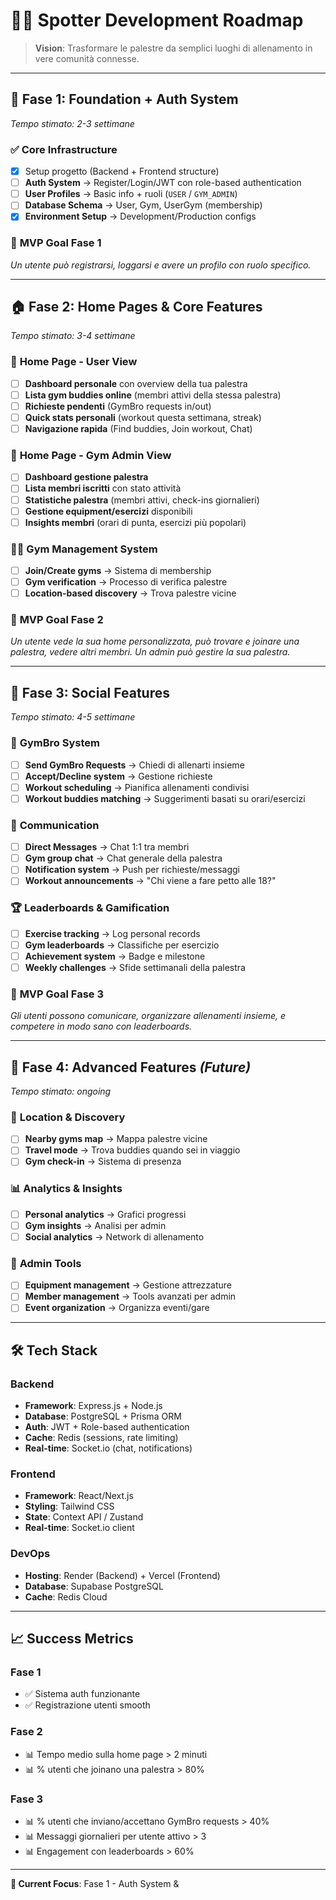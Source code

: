 # 🏋️‍♂️ Spotter Development Roadmap

> **Vision**: Trasformare le palestre da semplici luoghi di allenamento in vere comunità connesse.

---

## 🚀 **Fase 1: Foundation + Auth System**
*Tempo stimato: 2-3 settimane*

### ✅ **Core Infrastructure**
- [x] Setup progetto (Backend + Frontend structure)
- [ ] **Auth System** → Register/Login/JWT con role-based authentication
- [ ] **User Profiles** → Basic info + ruoli (`USER` / `GYM_ADMIN`)
- [ ] **Database Schema** → User, Gym, UserGym (membership)
- [x] **Environment Setup** → Development/Production configs

### 🎯 **MVP Goal Fase 1**
*Un utente può registrarsi, loggarsi e avere un profilo con ruolo specifico.*

---

## 🏠 **Fase 2: Home Pages & Core Features**
*Tempo stimato: 3-4 settimane*

### 👤 **Home Page - User View**
- [ ] **Dashboard personale** con overview della tua palestra
- [ ] **Lista gym buddies online** (membri attivi della stessa palestra)
- [ ] **Richieste pendenti** (GymBro requests in/out)
- [ ] **Quick stats personali** (workout questa settimana, streak)
- [ ] **Navigazione rapida** (Find buddies, Join workout, Chat)

### 🏢 **Home Page - Gym Admin View**
- [ ] **Dashboard gestione palestra**
- [ ] **Lista membri iscritti** con stato attività
- [ ] **Statistiche palestra** (membri attivi, check-ins giornalieri)
- [ ] **Gestione equipment/esercizi** disponibili
- [ ] **Insights membri** (orari di punta, esercizi più popolari)

### 🏃‍♀️ **Gym Management System**
- [ ] **Join/Create gyms** → Sistema di membership
- [ ] **Gym verification** → Processo di verifica palestre
- [ ] **Location-based discovery** → Trova palestre vicine

### 🎯 **MVP Goal Fase 2**
*Un utente vede la sua home personalizzata, può trovare e joinare una palestra, vedere altri membri. Un admin può gestire la sua palestra.*

---

## 🤝 **Fase 3: Social Features**
*Tempo stimato: 4-5 settimane*

### 💪 **GymBro System**
- [ ] **Send GymBro Requests** → Chiedi di allenarti insieme
- [ ] **Accept/Decline system** → Gestione richieste
- [ ] **Workout scheduling** → Pianifica allenamenti condivisi
- [ ] **Workout buddies matching** → Suggerimenti basati su orari/esercizi

### 💬 **Communication**
- [ ] **Direct Messages** → Chat 1:1 tra membri
- [ ] **Gym group chat** → Chat generale della palestra
- [ ] **Notification system** → Push per richieste/messaggi
- [ ] **Workout announcements** → "Chi viene a fare petto alle 18?"

### 🏆 **Leaderboards & Gamification**
- [ ] **Exercise tracking** → Log personal records
- [ ] **Gym leaderboards** → Classifiche per esercizio
- [ ] **Achievement system** → Badge e milestone
- [ ] **Weekly challenges** → Sfide settimanali della palestra

### 🎯 **MVP Goal Fase 3**
*Gli utenti possono comunicare, organizzare allenamenti insieme, e competere in modo sano con leaderboards.*

---

## 🌟 **Fase 4: Advanced Features** *(Future)*
*Tempo stimato: ongoing*

### 📍 **Location & Discovery**
- [ ] **Nearby gyms map** → Mappa palestre vicine
- [ ] **Travel mode** → Trova buddies quando sei in viaggio
- [ ] **Gym check-in** → Sistema di presenza

### 📊 **Analytics & Insights**
- [ ] **Personal analytics** → Grafici progressi
- [ ] **Gym insights** → Analisi per admin
- [ ] **Social analytics** → Network di allenamento

### 🔧 **Admin Tools**
- [ ] **Equipment management** → Gestione attrezzature
- [ ] **Member management** → Tools avanzati per admin
- [ ] **Event organization** → Organizza eventi/gare

---

## 🛠️ **Tech Stack**

### **Backend**
- **Framework**: Express.js + Node.js
- **Database**: PostgreSQL + Prisma ORM
- **Auth**: JWT + Role-based authentication
- **Cache**: Redis (sessions, rate limiting)
- **Real-time**: Socket.io (chat, notifications)

### **Frontend**
- **Framework**: React/Next.js
- **Styling**: Tailwind CSS
- **State**: Context API / Zustand
- **Real-time**: Socket.io client

### **DevOps**
- **Hosting**: Render (Backend) + Vercel (Frontend)
- **Database**: Supabase PostgreSQL
- **Cache**: Redis Cloud

---

## 📈 **Success Metrics**

### **Fase 1**
- ✅ Sistema auth funzionante
- ✅ Registrazione utenti smooth

### **Fase 2**
- 📊 Tempo medio sulla home page > 2 minuti
- 📊 % utenti che joinano una palestra > 80%

### **Fase 3**
- 📊 % utenti che inviano/accettano GymBro requests > 40%
- 📊 Messaggi giornalieri per utente attivo > 3
- 📊 Engagement con leaderboards > 60%

---

**🎯 Current Focus**: Fase 1 - Auth System &